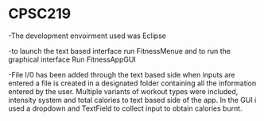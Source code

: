 # CPSC219
-The development envoirment used was Eclipse

-to launch the text based interface run FitnessMenue and to run the graphical interface Run FitnessAppGUI

-File I/0 has been added through the text based side when inputs are entered a file is created in a designated folder containing all the information entered by the user. 
 Multiple variants of workout types were included, intensity system and total calories to text based side of the app.
 In the GUI i used a dropdown and TextField to collect input to obtain calories burnt.  

